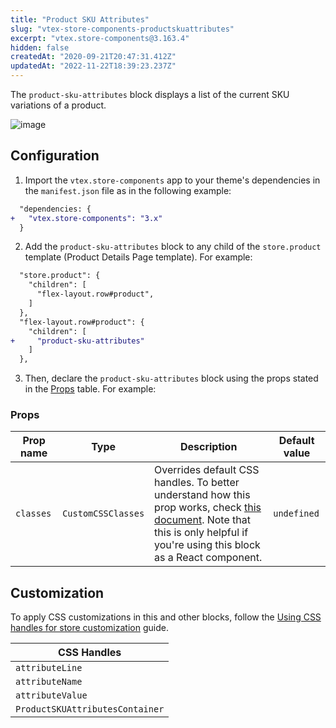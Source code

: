 ```yaml
---
title: "Product SKU Attributes"
slug: "vtex-store-components-productskuattributes"
excerpt: "vtex.store-components@3.163.4"
hidden: false
createdAt: "2020-09-21T20:47:31.412Z"
updatedAt: "2022-11-22T18:39:23.237Z"
---
```

The `product-sku-attributes` block displays a list of the current SKU variations of a product.

![image](https://user-images.githubusercontent.com/24723/93642867-358ced80-f9d5-11ea-9dad-a5286eb04efd.png)

## Configuration

1. Import the `vtex.store-components` app to your theme's dependencies in the `manifest.json` file as in the following example:

```diff
  "dependencies: {
+   "vtex.store-components": "3.x"
  }
```  

2. Add the `product-sku-attributes` block to any child of the `store.product` template (Product Details Page template). For example:

```diff
  "store.product": {
    "children": [
      "flex-layout.row#product",
    ]
  },
  "flex-layout.row#product": {
    "children": [
+     "product-sku-attributes"
    ]
  },
```

3. Then, declare the `product-sku-attributes` block using the props stated in the [Props](#props) table. For example:

### Props

| Prop name | Type | Description | Default value |
| --- | --- | --- | ---| 
| `classes` | `CustomCSSClasses` | Overrides default CSS handles. To better understand how this prop works, check [this document](https://github.com/vtex-apps/css-handles#usecustomclasses). Note that this is only helpful if you're using this block as a React component.| `undefined` |

## Customization

To apply CSS customizations in this and other blocks, follow the [Using CSS handles for store customization](https://developers.vtex.com/vtex-developer-docs/docs/vtex-io-documentation-using-css-handles-for-store-customization) guide.

| CSS Handles |
| --- |
| `attributeLine` |
| `attributeName` |
| `attributeValue` |
| `ProductSKUAttributesContainer` |